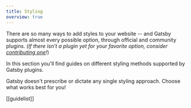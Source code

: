 ```yaml
---
title: Styling
overview: true
---
```


There are so many ways to add styles to your website -- and Gatsby supports almost every possible option, through official and community plugins. (_If there isn’t a plugin yet for your favorite option, consider [contributing one](/docs/creating-plugins/)!_)

In this section you'll find guides on different styling methods supported by Gatsby plugins.

Gatsby doesn't prescribe or dictate any single styling approach. Choose what works best for you!

[[guidelist]]
